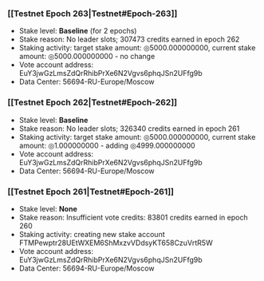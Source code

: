 ### [[Testnet Epoch 263|Testnet#Epoch-263]]
* Stake level: **Baseline** (for 2 epochs)
* Stake reason: No leader slots; 307473 credits earned in epoch 262
* Staking activity: target stake amount: ◎5000.000000000, current stake amount: ◎5000.000000000 - no change
* Vote account address: EuY3jwGzLmsZdQrRhibPrXe6N2Vgvs6phqJSn2UFfg9b
* Data Center: 56694-RU-Europe/Moscow
### [[Testnet Epoch 262|Testnet#Epoch-262]]
* Stake level: **Baseline**
* Stake reason: No leader slots; 326340 credits earned in epoch 261
* Staking activity: target stake amount: ◎5000.000000000, current stake amount: ◎1.000000000 - adding ◎4999.000000000
* Vote account address: EuY3jwGzLmsZdQrRhibPrXe6N2Vgvs6phqJSn2UFfg9b
* Data Center: 56694-RU-Europe/Moscow
### [[Testnet Epoch 261|Testnet#Epoch-261]]
* Stake level: **None**
* Stake reason: Insufficient vote credits: 83801 credits earned in epoch 260
* Staking activity: creating new stake account FTMPewptr28UEtWXEM6ShMxzvVDdsyKT658CzuVrtR5W
* Vote account address: EuY3jwGzLmsZdQrRhibPrXe6N2Vgvs6phqJSn2UFfg9b
* Data Center: 56694-RU-Europe/Moscow